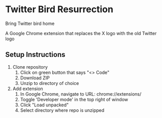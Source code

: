 # Twitter Bird Resurrection
Bring Twitter bird home

A Google Chrome extension that replaces the X logo with the old Twitter logo

## Setup Instructions
1. Clone repository
   1. Click on green button that says "<> Code"
   2. Download ZIP
   3. Unzip to directory of choice
2. Add extension
   1. In Google Chrome, navigate to URL: chrome://extensions/
   2. Toggle 'Developer mode' in the top right of window
   3. Click "Load unpacked" 
   4. Select directory where repo is unzipped
